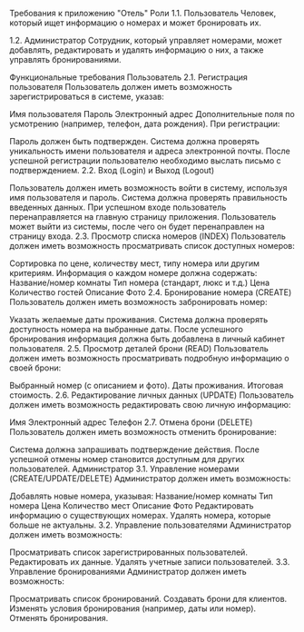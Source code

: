 Требования к приложению "Отель"
Роли
1.1. Пользователь
Человек, который ищет информацию о номерах и может бронировать их.

1.2. Администратор
Сотрудник, который управляет номерами, может добавлять, редактировать и удалять информацию о них, а также управлять бронированиями.

Функциональные требования
Пользователь
2.1. Регистрация пользователя
Пользователь должен иметь возможность зарегистрироваться в системе, указав:

Имя пользователя
Пароль
Электронный адрес
Дополнительные поля по усмотрению (например, телефон, дата рождения).
При регистрации:

Пароль должен быть подтвержден.
Система должна проверять уникальность имени пользователя и адреса электронной почты.
После успешной регистрации пользователю необходимо выслать письмо с подтверждением.
2.2. Вход (Login) и Выход (Logout)

Пользователь должен иметь возможность войти в систему, используя имя пользователя и пароль.
Система должна проверять правильность введенных данных.
При успешном входе пользователь перенаправляется на главную страницу приложения.
Пользователь может выйти из системы, после чего он будет перенаправлен на страницу входа.
2.3. Просмотр списка номеров (INDEX)
Пользователь должен иметь возможность просматривать список доступных номеров:

Сортировка по цене, количеству мест, типу номера или другим критериям.
Информация о каждом номере должна содержать:
Название/номер комнаты
Тип номера (стандарт, люкс и т.д.)
Цена
Количество гостей
Описание
Фото
2.4. Бронирование номера (CREATE)
Пользователь должен иметь возможность забронировать номер:

Указать желаемые даты проживания.
Система должна проверять доступность номера на выбранные даты.
После успешного бронирования информация должна быть добавлена в личный кабинет пользователя.
2.5. Просмотр деталей брони (READ)
Пользователь должен иметь возможность просматривать подробную информацию о своей брони:

Выбранный номер (с описанием и фото).
Даты проживания.
Итоговая стоимость.
2.6. Редактирование личных данных (UPDATE)
Пользователь должен иметь возможность редактировать свою личную информацию:

Имя
Электронный адрес
Телефон
2.7. Отмена брони (DELETE)
Пользователь должен иметь возможность отменить бронирование:

Система должна запрашивать подтверждение действия.
После успешной отмены номер становится доступным для других пользователей.
Администратор
3.1. Управление номерами (CREATE/UPDATE/DELETE)
Администратор должен иметь возможность:

Добавлять новые номера, указывая:
Название/номер комнаты
Тип номера
Цена
Количество мест
Описание
Фото
Редактировать информацию о существующих номерах.
Удалять номера, которые больше не актуальны.
3.2. Управление пользователями
Администратор должен иметь возможность:

Просматривать список зарегистрированных пользователей.
Редактировать их данные.
Удалять учетные записи пользователей.
3.3. Управление бронированиями
Администратор должен иметь возможность:

Просматривать список бронирований.
Создавать брони для клиентов.
Изменять условия бронирования (например, даты или номер).
Отменять бронирования.